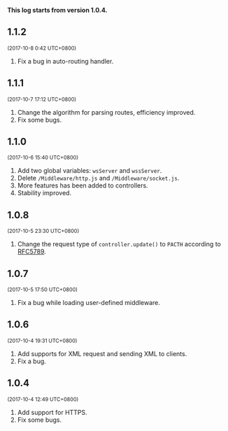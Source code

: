 **This log starts from version 1.0.4.**

## 1.1.2

<small>(2017-10-8 0:42 UTC+0800)</small>

1. Fix a bug in auto-routing handler.

## 1.1.1

<small>(2017-10-7 17:12 UTC+0800)</small>

1. Change the algorithm for parsing routes, efficiency improved.
2. Fix some bugs.

## 1.1.0

<small>(2017-10-6 15:40 UTC+0800)</small>

1. Add two global variables: `wsServer` and `wssServer`.
2. Delete `/Middleware/http.js` and `/Middleware/socket.js`.
3. More features has been added to controllers.
4. Stability improved.

## 1.0.8

<small>(2017-10-5 23:30 UTC+0800)</small>

1. Change the request type of `controller.update()` to `PACTH` according to 
    [RFC5789](https://tools.ietf.org/html/rfc5789).

## 1.0.7

<small>(2017-10-5 17:50 UTC+0800)</small>

1. Fix a bug while loading user-defined middleware.

## 1.0.6

<small>(2017-10-4 19:31 UTC+0800)</small>

1. Add supports for XML request and sending XML to clients.
2. Fix a bug.

## 1.0.4

<small>(2017-10-4 12:49 UTC+0800)</small>

1. Add support for HTTPS.
2. Fix some bugs.